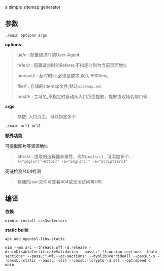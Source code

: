 

a simple sitemap generator


## 参数

`./main options args`

**options**

> ua/u : 配置请求时的User-Agent
>
> refer/r : 配置请求时的Referer,不指定时则为当前页面地址
>
> timeout/t : 超时时间,必须是数字,默认 8000ms,
>
> file/f : 存储的sitemap文件,默认`sitemap.xml`
>
> host/h : 主域名,不指定时自动从入口页面提取，提取协议域名端口号
>

**args**

>
> 参数: 入口页面，可以指定多个

```
./main url1 url2
```


**额外功能**

可提取图片等资源地址

> attrs/a : 提取的选择器和属性，例如`img[src]` , 可添加多个, `-a="img[src^=https]" -a="img[src]" -a="script[src]"`

死链检测/404检测

> 存储的json文件可查看404或无法访问等URL

## 编译

**依赖**

```
nimble install css3selectors
```



**static build**

`apk add openssl-libs-static`

```
nim --mm:arc --threads:off -d:release -d:nimDisableCertificateValidation --passL:"-ffunction-sections -fdata-sections" --passL:"-Wl,--gc-sections" --dynlibOverrideAll --passL:-s --passL:-static --passL:-lssl --passL:-lcrypto -d:ssl --opt:speed c main
```

